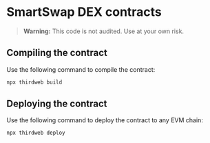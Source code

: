 # SmartSwap DEX contracts

> **Warning:** This code is not audited. Use at your own risk.

## Compiling the contract

Use the following command to compile the contract:

```bash
npx thirdweb build
```

## Deploying the contract

Use the following command to deploy the contract to any EVM chain:

```bash
npx thirdweb deploy
```